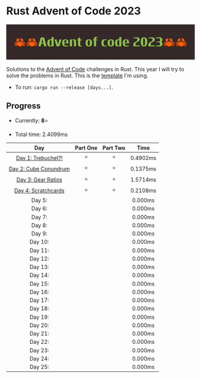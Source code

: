 # Rust Advent of Code 2023

![crab banner](.images/banner.png)

Solutions to the [Advent of Code](https://adventofcode.com/) challenges in Rust. This year I will try to solve the problems in Rust. This is the [template](https://github.com/agubelu/AoC-rust-template) I'm using.

* To run: `cargo run --release [days...]`.

## Progress

* Currently: **8**⭐

* Total time: 2.4099ms

| Day | Part One | Part Two | Time |
|:---:|:---:|:---:|:---:|
| [Day 1: Trebuchet?!](https://adventofcode.com/2023/day/1) | ⭐ | ⭐ | 0.4902ms |
| [Day 2: Cube Conundrum](https://adventofcode.com/2023/day/2) | ⭐ | ⭐ | 0.1375ms |
| [Day 3: Gear Ratios](https://adventofcode.com/2023/day/3) | ⭐ | ⭐ | 1.5714ms |
| [Day 4: Scratchcards](https://adventofcode.com/2023/day/3) | ⭐ | ⭐ | 0.2108ms |
| Day 5: |  |  | 0.000ms |
| Day 6: |  |  | 0.000ms |
| Day 7: |  |  | 0.000ms |
| Day 8: |  |  | 0.000ms |
| Day 9: |  |  | 0.000ms |
| Day 10: |  |  | 0.000ms |
| Day 11: |  |  | 0.000ms |
| Day 12: |  |  | 0.000ms |
| Day 13: |  |  | 0.000ms |
| Day 14: |  |  | 0.000ms |
| Day 15: |  |  | 0.000ms |
| Day 16: |  |  | 0.000ms |
| Day 17: |  |  | 0.000ms |
| Day 18: |  |  | 0.000ms |
| Day 19: |  |  | 0.000ms |
| Day 20: |  |  | 0.000ms |
| Day 21: |  |  | 0.000ms |
| Day 22: |  |  | 0.000ms |
| Day 23: |  |  | 0.000ms |
| Day 24: |  |  | 0.000ms |
| Day 25: |  |  | 0.000ms |

